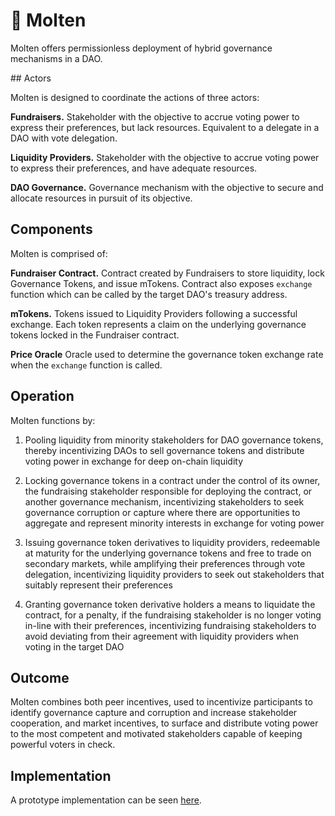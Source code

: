 
# 🌋 Molten

Molten offers permissionless deployment of hybrid governance mechanisms in a DAO.

## Actors

Molten is designed to coordinate the actions of three actors:

**Fundraisers.** Stakeholder with the objective to accrue voting power to express their preferences, but lack resources. Equivalent to a delegate in a DAO with vote delegation. 

**Liquidity Providers.** Stakeholder with the objective to accrue voting power to express their preferences, and have adequate resources.

**DAO Governance.** Governance mechanism with the objective to secure and allocate resources in pursuit of its objective. 

## Components

Molten is comprised of:

**Fundraiser Contract.** Contract created by Fundraisers to store liquidity, lock Governance Tokens, and issue mTokens. Contract also exposes `exchange` function which can be called by the target DAO's treasury address.

**mTokens.** Tokens issued to Liquidity Providers following a successful exchange. Each token represents a claim on the underlying governance tokens locked in the Fundraiser contract. 

**Price Oracle** Oracle used to determine the governance token exchange rate when the `exchange` function is called.

## Operation

Molten functions by: 

1. Pooling liquidity from minority stakeholders for DAO governance tokens, thereby incentivizing DAOs to sell governance tokens and distribute voting power in exchange for deep on-chain liquidity

2. Locking governance tokens in a contract under the control of its owner, the fundraising stakeholder responsible for deploying the contract, or another governance mechanism, incentivizing stakeholders to seek governance corruption or capture where there are opportunities to aggregate and represent minority interests in exchange for voting power 

3. Issuing governance token derivatives to liquidity providers, redeemable at maturity for the underlying governance tokens and free to trade on secondary markets, while amplifying their preferences through vote delegation, incentivizing liquidity providers to seek out stakeholders that suitably represent their preferences

4. Granting governance token derivative holders a means to liquidate the contract, for a penalty, if the fundraising stakeholder is no longer voting in-line with their preferences, incentivizing fundraising stakeholders to avoid deviating from their agreement with liquidity providers when voting in the target DAO

## Outcome

Molten combines both peer incentives, used to incentivize participants to identify governance capture and corruption and increase stakeholder cooperation, and market incentives, to surface and distribute voting power to the most competent and motivated stakeholders capable of keeping powerful voters in check.

## Implementation

A prototype implementation can be seen [here]().